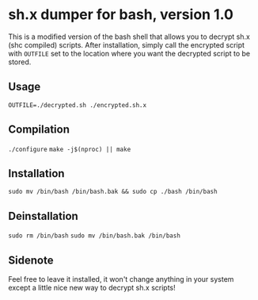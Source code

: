 # sh.x dumper for bash, version 1.0

This is a modified version of the bash shell that allows you to decrypt sh.x (shc compiled) scripts. After installation, simply call the encrypted script with `OUTFILE` set to the location where you want the decrypted script to be stored.

## Usage
`OUTFILE=./decrypted.sh ./encrypted.sh.x`

## Compilation
`./configure`
`make -j$(nproc) || make`

## Installation
`sudo mv /bin/bash /bin/bash.bak && sudo cp ./bash /bin/bash`

## Deinstallation
`sudo rm /bin/bash`
`sudo mv /bin/bash.bak /bin/bash`

## Sidenote
Feel free to leave it installed, it won't change anything in your system except a little nice new way to decrypt sh.x scripts!
